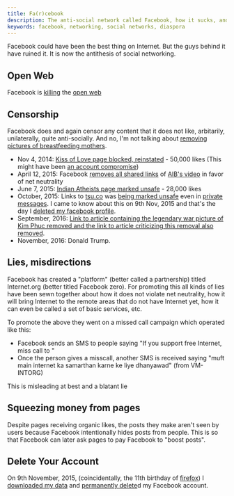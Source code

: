 ```yaml
---
title: Fa(r)cebook
description: The anti-social network called Facebook, how it sucks, and why?
keywords: facebook, networking, social networks, diaspora
---
```

Facebook could have been the best thing on Internet. But the guys behind it have ruined it. It is now the antithesis of social networking.

## Open Web ##
Facebook is [killing](https://medium.com/matter/the-web-we-have-to-save-2eb1fe15a426) the [open web](../open-web/)

## Censorship ##
Facebook does and again censor any content that it does not like, arbitarily, unilaterally, quite anti-socially. And no, I'm not talking about [removing pictures of breastfeeding mothers](http://www.theguardian.com/technology/2012/feb/21/facebook-nudity-violence-censorship-guidelines).

* Nov 4, 2014: [Kiss of Love page blocked, reinstated](http://www.thehindu.com/news/national/kerala/kiss-of-love-page-blocked-reinstated/article6561544.ece) - 50,000 likes (This might have been [an account compromise](http://www.thehindu.com/news/cities/Kochi/kiss-of-love-facebook-page-accounts-hacked/article6560728.ece))
* April 12, 2015: Facebook [removes all shared links](https://twitter.com/nixxin/status/587168394354360320) of [AIB's video](https://www.youtube.com/watch?v=mfY1NKrzqi0) in favor of net neutrality
* June 7, 2015: [Indian Atheists page marked unsafe](http://www.thehindu.com/news/cities/chennai/facebook-clips-wings-of-indian-atheists-page/article7290533.ece) - 28,000 likes
* October, 2015: Links to [tsu.co](http://www.tsu.co/asdofindia) was [being marked unsafe](http://blogjob.com/lifeandliving/2015/09/26/facebook-has-banned-tsu/) even in [private messages](http://narcosphere.narconews.com/notebook/iv-n-ulchur-rota/2015/10/why-does-facebook-censor-word-tsu). I came to know about this on 9th Nov, 2015 and that's the day I [deleted my facebook profile](#delete-your-account).
* September, 2016: [Link to article containing the legendary war picture of Kim Phuc removed and the link to article criticizing this removal also removed](http://www.aftenposten.no/meninger/kommentar/Dear-Mark-I-am-writing-this-to-inform-you-that-I-shall-not-comply-with-your-requirement-to-remove-this-picture-604156b.html).
* November, 2016: Donald Trump.

## Lies, misdirections ##
Facebook has created a "platform" (better called a partnership) titled Internet.org (better titled Facebook zero). For promoting this all kinds of lies have been sewn together about how it does not violate net neutrality, how it will bring Internet to the remote areas that do not have Internet yet, how it can even be called a set of basic services, etc.

To promote the above they went on a missed call campaign which operated like this:

* Facebook sends an SMS to people saying "If you support free Internet, miss call to <number>"
* Once the person gives a misscall, another SMS is received saying "muft main internet ka samarthan karne ke liye dhanyawad" (from VM-INTORG)

This is misleading at best and a blatant lie

## Squeezing money from pages ##
Despite pages receiving organic likes, the posts they make aren't seen by users because Facebook intentionally hides posts from people. This is so that Facebook can later ask pages to pay Facebook to "boost posts".

<h2 id="why-i-still-use-facebook"> </h2>

## Delete Your Account ##

On 9th November, 2015, (coincidentally, the 11th birthday of [firefox](../firefox/)) I [downloaded my data](https://www.facebook.com/help/212802592074644) and [permanently delete](https://www.facebook.com/help/224562897555674/)d my Facebook account.
